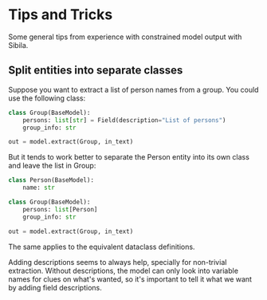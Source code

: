 # Tips and Tricks

Some general tips from experience with constrained model output with Sibila.


## Split entities into separate classes

Suppose you want to extract a list of person names from a group. You could use the following class:

```python
class Group(BaseModel):
    persons: list[str] = Field(description="List of persons")
    group_info: str

out = model.extract(Group, in_text)
```

But it tends to work better to separate the Person entity into its own class and leave the list in Group:

```python
class Person(BaseModel):
    name: str

class Group(BaseModel):
    persons: list[Person]
    group_info: str

out = model.extract(Group, in_text)
```

The same applies to the equivalent dataclass definitions.

Adding descriptions seems to always help, specially for non-trivial extraction. Without descriptions, the model can only look into variable names for clues on what's wanted, so it's important to tell it what we want by adding field descriptions.
